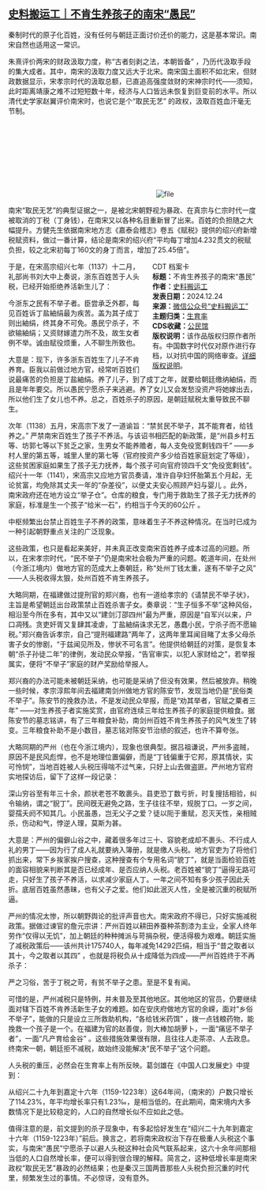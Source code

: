 <!--1735041599000-->
[史料搬运工｜不肯生养孩子的南宋“愚民”](https://chinadigitaltimes.net/chinese/714383.html)
------

<p>秦制时代的原子化百姓，没有任何与朝廷正面讨价还价的能力，这是基本常识。南宋自然也适用这一常识。</p><p>朱熹评价两宋的财政汲取力度，称“古者刻剥之法，本朝皆备” ，乃历代汲取手段的集大成者。其中，南宋的汲取力度又远大于北宋。南宋国土面积不如北宋，但财政数据显示，宋孝宗时代的汲取总额，已直追高强度敛财的宋神宗时代——须知，此时距离靖康之难不过短短数十年，经济与人口皆远未恢复到巨变前的水平。所以清代史学家赵翼评价南宋时，也说它是个“取民无艺” 的政权，汲取百姓血汗毫无节制。</p><p><img decoding="async" src="data:image/svg+xml,%3Csvg%20xmlns='http://www.w3.org/2000/svg'%20viewBox='0%200%200%200'%3E%3C/svg%3E" alt="file" data-lazy-src="https://chinadigitaltimes.net/chinese/files/2024/12/image-1735041406813.png"><noscript><img decoding="async" src="https://chinadigitaltimes.net/chinese/files/2024/12/image-1735041406813.png" alt="file"></noscript></p><p>南宋“取民无艺”的典型证据之一，是被北宋朝野视为暴政、在真宗与仁宗时代一度被取消的丁税（丁身钱），在南宋又以各种名目重新冒了出来。百姓的负担随之大幅提升。方健先生依据南宋地方志《嘉泰会稽志》卷五《赋税》提供的绍兴府新增税赋资料，做过一番计算，结论是南宋的绍兴府“平均每丁增加4.232贯文的税赋负担，较之北宋初每丁160文的身丁而言，增加了25.45倍”。</p><div style="width:42%;float:right;padding-left:20px;"><div class="su-spoiler su-spoiler-style-fancy su-spoiler-icon-chevron-circle" data-scroll-offset="0" data-anchor-in-url="no"><div class="su-spoiler-title" tabindex="0" role="button"><span class="su-spoiler-icon"></span>CDT 档案卡</div><div class="su-spoiler-content su-u-clearfix su-u-trim"><strong>标题：</strong>不肯生养孩子的南宋“愚民”<br><strong>作者：</strong><a href="https://chinadigitaltimes.net/space/史料搬运工" target="_blank">史料搬运工</a><br><strong>发表日期：</strong>2024.12.24<br><strong>来源：</strong><a href="" target="_blank">微信公众号“史料搬运工”</a><br><strong>主题归类：</strong><a href="https://chinadigitaltimes.net/space/生育率" target="_blank">生育率</a><br><strong>CDS收藏：</strong><a href="https://chinadigitaltimes.net/space/%E5%85%AC%E6%B0%91%E9%A6%86" target="_blank" rel="noopener">公民馆</a><br><strong>版权说明：</strong>该作品版权归原作者所有。中国数字时代仅对原作进行存档，以对抗中国的网络审查。<a href="https://chinadigitaltimes.net/chinese/copyright">详细版权说明</a>。</div></div></div><p>于是，在宋高宗绍兴七年（1137）十二月，礼部尚书刘大中上奏说，浙东百姓苦于人头税，已经开始拒绝养活新生儿了：</p><p>今浙东之民有不举子者。臣尝承乏外郡，每见百姓诉丁盐紬绢最为疾苦。盖为其子成丁则出紬绢，终其身不可免。愚民宁杀子，不欲输紬绢；又资财嫁遣力所不及，故生女者例不举。诚由赋役烦重，人不聊生所致也。</p><p>大意是：现下，许多浙东百姓生了儿子不肯养育。臣我以前做过地方官，经常听百姓们说最痛苦的负担是丁盐紬绢。养了儿子，到了成丁之年，就要给朝廷缴纳紬绢，而且是年年要交。所以愚民宁愿杀子来逃避。养了女儿又会发愁没资产将她嫁出去，所以他们生了女儿也不养。总之，百姓杀子的原因，是朝廷赋税太重导致民不聊生。</p><p>次年（1138）五月，宋高宗下发了一道谕旨：“禁贫民不举子，其不能育者，给钱养之。” 严禁南宋百姓生了孩子不养活。与该诏书相匹配的新政策，是“州县乡村五等、坊郭七等以下贫乏之家，生男女不能养赡者，每人支免役宽剩钱四千” ——乡村人里的第五等，城里人里的第七等（官府按资产多少给百姓家庭划定了等级），这些贫困家庭如果生了孩子无力抚养，每个孩子可向官府领四千文“免役宽剩钱”。绍兴十一年（1141），宋高宗又应地方官员奏请，准许自孕妇怀胎第五个月起，无论贫富，均免除其丈夫一年的“杂差役”，以便丈夫安心照顾产妇与婴儿 。此外，南宋政府还在地方设立“举子仓”。仓库的粮食，专门用于救助生了孩子无力抚养的家庭，标准是生一个孩子“给米一石”，约相当于今天的60公斤 。</p><p>中枢频繁出台禁止百姓生子不养的政策，意味着生子不养这种情况。在当时已成为一种引起朝野重点关注的广泛现象。</p><p>这些政策，也只是看起来美好，并未真正改变南宋百姓养子成本过高的问题。所以，在宋孝宗时代，“民不举子”仍是南宋社会极为严重的问题。乾道年间，在处州（今浙江境内）做地方官的范成大上奏朝廷，称“处州丁钱太重，遂有不举子之风” ——人头税收得太狠，处州百姓不肯生养孩子。</p><p>大略同期，在福建做过提刑官的郑兴裔，也有一道给孝宗的《请禁民不举子状》，主旨是希望朝廷出台政策禁止百姓杀害子女。奏章说：“生子恒多不举”这种风俗，相沿至今所在多有，其中又以“建剑汀邵四州”最为严重，原因是“自军兴以来，户口凋残。贪吏奸胥又复肆其凌虐，丁盐紬绢诛求无艺，愚蠢小民，宁杀子而不愿输税。”郑兴裔告诉孝宗，自己“提刑福建路”两年了，这两年里耳闻目睹了太多父母杀害子女的惨剧，“于兹闻见所及，惨状不可名言”。他提供给朝廷的对策，是恢复本朝“杀子孙徒二年”的律例，发动民众举报，“告官审实，以犯人家财给之”，若举报属实，便将“不举子”家庭的财产奖励给举报人。</p><p>郑兴裔的办法可能未被朝廷采纳，也可能是采纳了但没有效果，然后被放弃。稍晚一些时候，孝宗淳熙年间去福建南剑州做地方官的陈安节，发现当地仍是“民俗类不举子”。陈安节的挽救办法，不是发动民众举报，而是“劝其举者，官赋之粟者三年” ——对生养孩子者实施奖赏，由官府连续三年给生养孩子的家庭提供粮食。据陈安节的墓志铭讲，有了三年粮食补助，南剑州百姓不肯生养孩子的风气发生了转变。三年粮食补助不是小数目，墓志铭对陈安节治绩的叙述，也许不算夸张。</p><p>大略同期的严州（也在今浙江境内），现象也很典型。据吕祖谦说，严州多盗贼，原因不是民风彪悍，也不是地理位置偏僻，而是“丁钱偏重于它邦，原其情状，实可怜悯”，当地百姓被人头税压得喘不过气来，只好上山去做盗匪。严州地方官府实地探访后，留下了这样一段记录：</p><p>深山穷谷至有年三十余，颜状老苍不敢裹头。县吏恐丁数亏折，时复搜括相验，纠令输纳，谓之“貎丁”。民间旣无避免之路，生子往往不举，规脱丁口。一岁之间，婴孺夭阏不知其几。小民虽愚，岂无父子之爱？徒以阨于重赋，忍灭天性，亲相贼杀，伤动和气，悖逆人理，莫斯为甚。</p><p>大意是：严州的偏僻山谷之中，藏着很多年过三十、容貌老成却不裹头、不行成人礼的男丁——因为行了成人礼就要纳入簿册，就是缴人头税。地方官吏为了将他们抓出来，常下乡挨家挨户搜查，这种搜查有个专用名词“貌丁”，就是当面检验百姓的面容相貌来判断其是否已经成年、是否应纳人头税。老百姓被“貌丁”逼得无路可走，只好生了孩子不养活，以求减少家庭人丁。一年之间不知有多少孩子因此夭折。底层百姓虽然愚昧，也有父子之爱。他们如此泯灭人性，全是被沉重的税赋所逼。</p><p>严州的情况太惨，所以朝野舆论的批评声音也大。南宋政府不得已，只好实施减税政策。据做过谏官的詹元宗讲：严州百姓以耕田养蚕种茶割漆为主业，全家人终年劳作“仅得以无饥”，加上朝廷的种种摊派与苛捐杂税，便活得极为艰难。朝廷实施了减税政策后——该州共计175740人，每年减免14292匹绢，相当于“昔之取者以其十，今之取者以其四” ，也就是将税负从十成降低为四成——严州百姓终于不再杀子：</p><p>严之习俗，苦于丁税之苛，有贫不举子之患。至是不复有闻。</p><p>可惜的是，严州减税只是特例，并未普及至其他地区。其他地区的官员，仍要继续面对辖下百姓不肯养活新生子女的难题。如在安庆府做地方官的余嵘，面对“乡俗不举子”，能做的只是设立三所救助机构，“各给钱米药饵” ，拨一点钱粮药物，能挽救一个孩子是一个。在福建为官的赵善俊，则大棒加胡萝卜，一面“痛惩不举子者”，一面“凡产育给金谷” 。这些措施效果很有限，且往往人走茶凉、人去政息。终南宋一朝，朝廷拒不减税，故始终没能解决“民不举子”这个问题。</p><p>人头税的重压，必然会在生育率上有所反映。葛剑雄在《中国人口发展史》中提到：</p><p>从绍兴二十九年到嘉定十六年（1159-1223年）这64年间，（南宋的）户数只增长了114.23%，年平均增长率只有1.23‰，是相当低的。在此期间，南宋境内大多数情况下是比较稳定的，人口的自然增长似不应如此之低。</p><p>值得注意的是，前文提到的杀子现象中，有多起恰好发生在“绍兴二十九年到嘉定十六年（1159-1223年）”前后。换言之，若将南宋政权治下存在极重人头税这个事实，与南宋“愚民”宁愿杀子以避人头税这种社会风气联系起来，这六十余年间那相当低的人口自然增长率，便可以得到很合理的解释。简言之，这种低增长率是南宋政权“取民无艺”暴政的必然结果；也是秦汉三国两晋那些人头税负担沉重的时代里，频繁发生过的事情。不必惊讶，没有意外。</p><div class="addtoany_share_save_container addtoany_content addtoany_content_bottom"><div class="a2a_kit a2a_kit_size_32 addtoany_list" data-a2a-url="https://chinadigitaltimes.net/chinese/714383.html" data-a2a-title="史料搬运工｜不肯生养孩子的南宋“愚民”"><a class="a2a_button_facebook" href="https://www.addtoany.com/add_to/facebook?linkurl=https%3A%2F%2Fchinadigitaltimes.net%2Fchinese%2F714383.html&amp;linkname=%E5%8F%B2%E6%96%99%E6%90%AC%E8%BF%90%E5%B7%A5%EF%BD%9C%E4%B8%8D%E8%82%AF%E7%94%9F%E5%85%BB%E5%AD%A9%E5%AD%90%E7%9A%84%E5%8D%97%E5%AE%8B%E2%80%9C%E6%84%9A%E6%B0%91%E2%80%9D" title="Facebook" rel="nofollow noopener" target="_blank"></a><a class="a2a_button_twitter" href="https://www.addtoany.com/add_to/twitter?linkurl=https%3A%2F%2Fchinadigitaltimes.net%2Fchinese%2F714383.html&amp;linkname=%E5%8F%B2%E6%96%99%E6%90%AC%E8%BF%90%E5%B7%A5%EF%BD%9C%E4%B8%8D%E8%82%AF%E7%94%9F%E5%85%BB%E5%AD%A9%E5%AD%90%E7%9A%84%E5%8D%97%E5%AE%8B%E2%80%9C%E6%84%9A%E6%B0%91%E2%80%9D" title="Twitter" rel="nofollow noopener" target="_blank"></a><a class="a2a_button_telegram" href="https://www.addtoany.com/add_to/telegram?linkurl=https%3A%2F%2Fchinadigitaltimes.net%2Fchinese%2F714383.html&amp;linkname=%E5%8F%B2%E6%96%99%E6%90%AC%E8%BF%90%E5%B7%A5%EF%BD%9C%E4%B8%8D%E8%82%AF%E7%94%9F%E5%85%BB%E5%AD%A9%E5%AD%90%E7%9A%84%E5%8D%97%E5%AE%8B%E2%80%9C%E6%84%9A%E6%B0%91%E2%80%9D" title="Telegram" rel="nofollow noopener" target="_blank"></a><a class="a2a_button_reddit" href="https://www.addtoany.com/add_to/reddit?linkurl=https%3A%2F%2Fchinadigitaltimes.net%2Fchinese%2F714383.html&amp;linkname=%E5%8F%B2%E6%96%99%E6%90%AC%E8%BF%90%E5%B7%A5%EF%BD%9C%E4%B8%8D%E8%82%AF%E7%94%9F%E5%85%BB%E5%AD%A9%E5%AD%90%E7%9A%84%E5%8D%97%E5%AE%8B%E2%80%9C%E6%84%9A%E6%B0%91%E2%80%9D" title="Reddit" rel="nofollow noopener" target="_blank"></a><a class="a2a_button_whatsapp" href="https://www.addtoany.com/add_to/whatsapp?linkurl=https%3A%2F%2Fchinadigitaltimes.net%2Fchinese%2F714383.html&amp;linkname=%E5%8F%B2%E6%96%99%E6%90%AC%E8%BF%90%E5%B7%A5%EF%BD%9C%E4%B8%8D%E8%82%AF%E7%94%9F%E5%85%BB%E5%AD%A9%E5%AD%90%E7%9A%84%E5%8D%97%E5%AE%8B%E2%80%9C%E6%84%9A%E6%B0%91%E2%80%9D" title="WhatsApp" rel="nofollow noopener" target="_blank"></a><a class="a2a_button_email" href="https://www.addtoany.com/add_to/email?linkurl=https%3A%2F%2Fchinadigitaltimes.net%2Fchinese%2F714383.html&amp;linkname=%E5%8F%B2%E6%96%99%E6%90%AC%E8%BF%90%E5%B7%A5%EF%BD%9C%E4%B8%8D%E8%82%AF%E7%94%9F%E5%85%BB%E5%AD%A9%E5%AD%90%E7%9A%84%E5%8D%97%E5%AE%8B%E2%80%9C%E6%84%9A%E6%B0%91%E2%80%9D" title="Email" rel="nofollow noopener" target="_blank"></a><a class="a2a_button_copy_link" href="https://www.addtoany.com/add_to/copy_link?linkurl=https%3A%2F%2Fchinadigitaltimes.net%2Fchinese%2F714383.html&amp;linkname=%E5%8F%B2%E6%96%99%E6%90%AC%E8%BF%90%E5%B7%A5%EF%BD%9C%E4%B8%8D%E8%82%AF%E7%94%9F%E5%85%BB%E5%AD%A9%E5%AD%90%E7%9A%84%E5%8D%97%E5%AE%8B%E2%80%9C%E6%84%9A%E6%B0%91%E2%80%9D" title="Copy Link" rel="nofollow noopener" target="_blank"></a><a class="a2a_dd addtoany_share_save addtoany_share" href="https://www.addtoany.com/share"></a></div></div>
